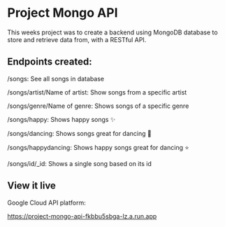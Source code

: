 # Project Mongo API

This weeks project was to create a backend using MongoDB database to store and retrieve data from, with a RESTful API.



## Endpoints created:

/songs: See all songs in database

/songs/artist/Name of artist: Show songs from a specific artist

/songs/genre/Name of genre: Shows songs of a specific genre

/songs/happy: Shows happy songs ✨

/songs/dancing: Shows songs great for dancing 💃

/songs/happydancing: Shows happy songs great for dancing ⭐

/songs/id/_id: Shows a single song based on its id

## View it live

Google Cloud API platform:

https://project-mongo-api-fkbbu5sbga-lz.a.run.app
